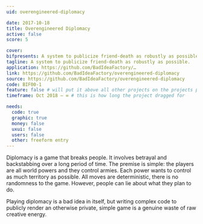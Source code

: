 ```yaml
---
uid: overengineered-diplomacy

date: 2017-10-18
title: Overengineered Diplomacy
active: false
score: 5

cover:
bifpresents: A system to publicize friend-death as robustly as possible.
tagline: A system to publicize friend-death as robustly as possible.
application: https://github.com/BadIdeaFactory/…
link: https://github.com/BadIdeaFactory/overengineered-diplomacy
source: https://github.com/BadIdeaFactory/overengineered-diplomacy
code: BIF00-1
feature: false # will put it above all other projects on the projects page, and feature it on the home page
timeframe: Oct 2018 – ∞ # this is how long the project dragged for

needs:
  code: true
  graphic: true
  money: false
  uxui: false
  users: false
  other: freeform entry
---
```


Diplomacy is a game that breaks people. It involves betrayal and backstabbing over a long period of time. The premise is simple: the players are all world powers and they control armies. Each power wants to control as much territory as possible. All moves are deterministic, there is no randomness to the game. However, people can lie about what they plan to do.

Playing diplomacy is a bad idea in itself, but writing complex code to publicly render an otherwise private, simple game is a genuine waste of raw creative energy.
